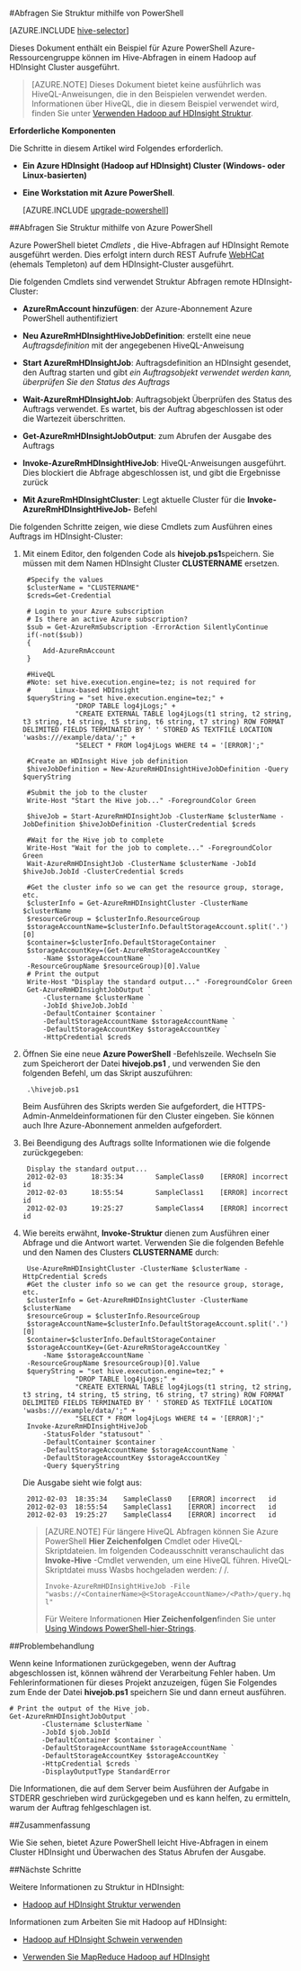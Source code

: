 <properties
   pageTitle="Verwenden Sie Hadoop Registrierungsstruktur PowerShell in HDInsight | Microsoft Azure"
   description="Mithilfe von PowerShell Struktur in Hadoop auf HDInsight Abfragen."
   services="hdinsight"
   documentationCenter=""
   authors="Blackmist"
   manager="jhubbard"
   editor="cgronlun"
    tags="azure-portal"/>

<tags
   ms.service="hdinsight"
   ms.devlang="na"
   ms.topic="article"
   ms.tgt_pltfrm="na"
   ms.workload="big-data"
   ms.date="09/07/2016"
   ms.author="larryfr"/>

#<a name="run-hive-queries-using-powershell"></a>Abfragen Sie Struktur mithilfe von PowerShell

[AZURE.INCLUDE [hive-selector](../../includes/hdinsight-selector-use-hive.md)]

Dieses Dokument enthält ein Beispiel für Azure PowerShell Azure-Ressourcengruppe können im Hive-Abfragen in einem Hadoop auf HDInsight Cluster ausgeführt.

> [AZURE.NOTE] Dieses Dokument bietet keine ausführlich was HiveQL-Anweisungen, die in den Beispielen verwendet werden. Informationen über HiveQL, die in diesem Beispiel verwendet wird, finden Sie unter [Verwenden Hadoop auf HDInsight Struktur](hdinsight-use-hive.md).


**Erforderliche Komponenten**

Die Schritte in diesem Artikel wird Folgendes erforderlich.

- **Ein Azure HDInsight (Hadoop auf HDInsight) Cluster (Windows- oder Linux-basierten)**
- **Eine Workstation mit Azure PowerShell**.

    [AZURE.INCLUDE [upgrade-powershell](../../includes/hdinsight-use-latest-powershell.md)]

##<a name="run-hive-queries-using-azure-powershell"></a>Abfragen Sie Struktur mithilfe von Azure PowerShell

Azure PowerShell bietet *Cmdlets* , die Hive-Abfragen auf HDInsight Remote ausgeführt werden. Dies erfolgt intern durch REST Aufrufe [WebHCat](https://cwiki.apache.org/confluence/display/Hive/WebHCat) (ehemals Templeton) auf dem HDInsight-Cluster ausgeführt.

Die folgenden Cmdlets sind verwendet Struktur Abfragen remote HDInsight-Cluster:

* **AzureRmAccount hinzufügen**: der Azure-Abonnement Azure PowerShell authentifiziert

* **Neu AzureRmHDInsightHiveJobDefinition**: erstellt eine neue *Auftragsdefinition* mit der angegebenen HiveQL-Anweisung

* **Start AzureRmHDInsightJob**: Auftragsdefinition an HDInsight gesendet, den Auftrag starten und gibt *ein Auftragsobjekt verwendet werden kann, überprüfen Sie den Status des Auftrags*

* **Wait-AzureRmHDInsightJob**: Auftragsobjekt Überprüfen des Status des Auftrags verwendet. Es wartet, bis der Auftrag abgeschlossen ist oder die Wartezeit überschritten.

* **Get-AzureRmHDInsightJobOutput**: zum Abrufen der Ausgabe des Auftrags

* **Invoke-AzureRmHDInsightHiveJob**: HiveQL-Anweisungen ausgeführt. Dies blockiert die Abfrage abgeschlossen ist, und gibt die Ergebnisse zurück

* **Mit AzureRmHDInsightCluster**: Legt aktuelle Cluster für die **Invoke-AzureRmHDInsightHiveJob-** Befehl

Die folgenden Schritte zeigen, wie diese Cmdlets zum Ausführen eines Auftrags im HDInsight-Cluster:

1. Mit einem Editor, den folgenden Code als **hivejob.ps1**speichern. Sie müssen mit dem Namen HDInsight Cluster **CLUSTERNAME** ersetzen.

        #Specify the values
        $clusterName = "CLUSTERNAME"
        $creds=Get-Credential

        # Login to your Azure subscription
        # Is there an active Azure subscription?
        $sub = Get-AzureRmSubscription -ErrorAction SilentlyContinue
        if(-not($sub))
        {
            Add-AzureRmAccount
        }

        #HiveQL
        #Note: set hive.execution.engine=tez; is not required for
        #      Linux-based HDInsight
        $queryString = "set hive.execution.engine=tez;" +
                    "DROP TABLE log4jLogs;" +
                    "CREATE EXTERNAL TABLE log4jLogs(t1 string, t2 string, t3 string, t4 string, t5 string, t6 string, t7 string) ROW FORMAT DELIMITED FIELDS TERMINATED BY ' ' STORED AS TEXTFILE LOCATION 'wasbs:///example/data/';" +
                    "SELECT * FROM log4jLogs WHERE t4 = '[ERROR]';"

        #Create an HDInsight Hive job definition
        $hiveJobDefinition = New-AzureRmHDInsightHiveJobDefinition -Query $queryString 

        #Submit the job to the cluster
        Write-Host "Start the Hive job..." -ForegroundColor Green

        $hiveJob = Start-AzureRmHDInsightJob -ClusterName $clusterName -JobDefinition $hiveJobDefinition -ClusterCredential $creds

        #Wait for the Hive job to complete
        Write-Host "Wait for the job to complete..." -ForegroundColor Green
        Wait-AzureRmHDInsightJob -ClusterName $clusterName -JobId $hiveJob.JobId -ClusterCredential $creds

        #Get the cluster info so we can get the resource group, storage, etc.
        $clusterInfo = Get-AzureRmHDInsightCluster -ClusterName $clusterName
        $resourceGroup = $clusterInfo.ResourceGroup
        $storageAccountName=$clusterInfo.DefaultStorageAccount.split('.')[0]
        $container=$clusterInfo.DefaultStorageContainer
        $storageAccountKey=(Get-AzureRmStorageAccountKey `
            -Name $storageAccountName `
        -ResourceGroupName $resourceGroup)[0].Value
        # Print the output
        Write-Host "Display the standard output..." -ForegroundColor Green
        Get-AzureRmHDInsightJobOutput `
            -Clustername $clusterName `
            -JobId $hiveJob.JobId `
            -DefaultContainer $container `
            -DefaultStorageAccountName $storageAccountName `
            -DefaultStorageAccountKey $storageAccountKey `
            -HttpCredential $creds
            
2. Öffnen Sie eine neue **Azure PowerShell** -Befehlszeile. Wechseln Sie zum Speicherort der Datei **hivejob.ps1** , und verwenden Sie den folgenden Befehl, um das Skript auszuführen:

        .\hivejob.ps1

    Beim Ausführen des Skripts werden Sie aufgefordert, die HTTPS-Admin-Anmeldeinformationen für den Cluster eingeben. Sie können auch Ihre Azure-Abonnement anmelden aufgefordert.
    
7. Bei Beendigung des Auftrags sollte Informationen wie die folgende zurückgegeben:

        Display the standard output...
        2012-02-03      18:35:34        SampleClass0    [ERROR] incorrect       id
        2012-02-03      18:55:54        SampleClass1    [ERROR] incorrect       id
        2012-02-03      19:25:27        SampleClass4    [ERROR] incorrect       id

4. Wie bereits erwähnt, **Invoke-Struktur** dienen zum Ausführen einer Abfrage und die Antwort wartet. Verwenden Sie die folgenden Befehle und den Namen des Clusters **CLUSTERNAME** durch:

        Use-AzureRmHDInsightCluster -ClusterName $clusterName -HttpCredential $creds
        #Get the cluster info so we can get the resource group, storage, etc.
        $clusterInfo = Get-AzureRmHDInsightCluster -ClusterName $clusterName
        $resourceGroup = $clusterInfo.ResourceGroup
        $storageAccountName=$clusterInfo.DefaultStorageAccount.split('.')[0]
        $container=$clusterInfo.DefaultStorageContainer
        $storageAccountKey=(Get-AzureRmStorageAccountKey `
            -Name $storageAccountName `
        -ResourceGroupName $resourceGroup)[0].Value
        $queryString = "set hive.execution.engine=tez;" +
                    "DROP TABLE log4jLogs;" +
                    "CREATE EXTERNAL TABLE log4jLogs(t1 string, t2 string, t3 string, t4 string, t5 string, t6 string, t7 string) ROW FORMAT DELIMITED FIELDS TERMINATED BY ' ' STORED AS TEXTFILE LOCATION 'wasbs:///example/data/';" +
                    "SELECT * FROM log4jLogs WHERE t4 = '[ERROR]';"
        Invoke-AzureRmHDInsightHiveJob `
            -StatusFolder "statusout" `
            -DefaultContainer $container `
            -DefaultStorageAccountName $storageAccountName `
            -DefaultStorageAccountKey $storageAccountKey `
            -Query $queryString

    Die Ausgabe sieht wie folgt aus:

        2012-02-03  18:35:34    SampleClass0    [ERROR] incorrect   id
        2012-02-03  18:55:54    SampleClass1    [ERROR] incorrect   id
        2012-02-03  19:25:27    SampleClass4    [ERROR] incorrect   id

    > [AZURE.NOTE] Für längere HiveQL Abfragen können Sie Azure PowerShell **Hier Zeichenfolgen** Cmdlet oder HiveQL-Skriptdateien. Im folgenden Codeausschnitt veranschaulicht das **Invoke-Hive** -Cmdlet verwenden, um eine HiveQL führen. HiveQL-Skriptdatei muss Wasbs hochgeladen werden: / /.
    >
    > `Invoke-AzureRmHDInsightHiveJob -File "wasbs://<ContainerName>@<StorageAccountName>/<Path>/query.hql"`
    >
    > Für Weitere Informationen **Hier Zeichenfolgen**finden Sie unter <a href="http://technet.microsoft.com/library/ee692792.aspx" target="_blank">Using Windows PowerShell-hier-Strings</a>.

##<a name="troubleshooting"></a>Problembehandlung

Wenn keine Informationen zurückgegeben, wenn der Auftrag abgeschlossen ist, können während der Verarbeitung Fehler haben. Um Fehlerinformationen für dieses Projekt anzuzeigen, fügen Sie Folgendes zum Ende der Datei **hivejob.ps1** speichern Sie und dann erneut ausführen.

    # Print the output of the Hive job.
    Get-AzureRmHDInsightJobOutput `
            -Clustername $clusterName `
            -JobId $job.JobId `
            -DefaultContainer $container `
            -DefaultStorageAccountName $storageAccountName `
            -DefaultStorageAccountKey $storageAccountKey `
            -HttpCredential $creds `
            -DisplayOutputType StandardError

Die Informationen, die auf dem Server beim Ausführen der Aufgabe in STDERR geschrieben wird zurückgegeben und es kann helfen, zu ermitteln, warum der Auftrag fehlgeschlagen ist.

##<a name="summary"></a>Zusammenfassung

Wie Sie sehen, bietet Azure PowerShell leicht Hive-Abfragen in einem Cluster HDInsight und Überwachen des Status Abrufen der Ausgabe.

##<a name="next-steps"></a>Nächste Schritte

Weitere Informationen zu Struktur in HDInsight:

* [Hadoop auf HDInsight Struktur verwenden](hdinsight-use-hive.md)

Informationen zum Arbeiten Sie mit Hadoop auf HDInsight:

* [Hadoop auf HDInsight Schwein verwenden](hdinsight-use-pig.md)

* [Verwenden Sie MapReduce Hadoop auf HDInsight](hdinsight-use-mapreduce.md)
